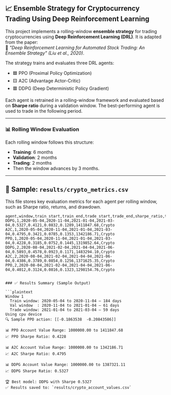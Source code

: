 ## 📈 Ensemble Strategy for Cryptocurrency Trading Using Deep Reinforcement Learning

This project implements a rolling-window **ensemble strategy** for trading cryptocurrencies using **Deep Reinforcement Learning (DRL)**. It is adapted from the paper:  
📄 *"Deep Reinforcement Learning for Automated Stock Trading: An Ensemble Strategy" (Liu et al., 2020)*.

The strategy trains and evaluates three DRL agents:
- 🟦 PPO (Proximal Policy Optimization)
- 🟨 A2C (Advantage Actor-Critic)
- 🟥 DDPG (Deep Deterministic Policy Gradient)

Each agent is retrained in a rolling-window framework and evaluated based on **Sharpe ratio** during a validation window. The best-performing agent is used to trade in the following period.

---

### 📊 Rolling Window Evaluation

Each rolling window follows this structure:

- **Training**: 6 months  
- **Validation**: 2 months  
- **Trading**: 2 months  
- Then the window advances by 3 months.

---

## 📄 Sample: `results/crypto_metrics.csv`

This file stores key evaluation metrics for each agent per rolling window, such as Sharpe ratio, returns, and drawdown.

```csv
agent,window,train_start,train_end,trade_start,trade_end,sharpe_ratio,total_return,volatility,max_drawdown,final_account_value,asset_class
DDPG,1,2020-05-04,2020-11-04,2021-01-04,2021-03-04,0.5327,0.4121,0.0832,0.1289,1411847.68,Crypto
A2C,1,2020-05-04,2020-11-04,2021-01-04,2021-03-04,0.4795,0.3421,0.0785,0.1353,1342186.71,Crypto
PPO,1,2020-05-04,2020-11-04,2021-01-04,2021-03-04,0.4228,0.3185,0.0752,0.1445,1319852.64,Crypto
DDPG,2,2020-08-04,2021-02-04,2021-04-04,2021-06-04,0.5893,0.4578,0.0923,0.1171,1483294.10,Crypto
A2C,2,2020-08-04,2021-02-04,2021-04-04,2021-06-04,0.4386,0.3789,0.0854,0.1256,1371625.35,Crypto
PPO,2,2020-08-04,2021-02-04,2021-04-04,2021-06-04,0.4012,0.3124,0.0816,0.1323,1298154.76,Crypto


### ✅ Results Summary (Sample Output)

```plaintext
Window 1
  Train window: 2020-05-04 to 2020-11-04 — 184 days
  Val window  : 2020-11-04 to 2021-01-04 — 61 days
  Trade window: 2021-01-04 to 2021-03-04 — 59 days
Using cpu device
🔍 Sample PPO action: [[-0.1863538  -0.20843586]]

📊 PPO Account Value Range: 1000000.00 to 1411847.68
📈 PPO Sharpe Ratio: 0.4228

📊 A2C Account Value Range: 1000000.00 to 1342186.71
📈 A2C Sharpe Ratio: 0.4795

📊 DDPG Account Value Range: 1000000.00 to 1387321.11
📈 DDPG Sharpe Ratio: 0.5327

🏆 Best model: DDPG with Sharpe 0.5327
✅ Results saved to: `results/crypto_account_values.csv`
